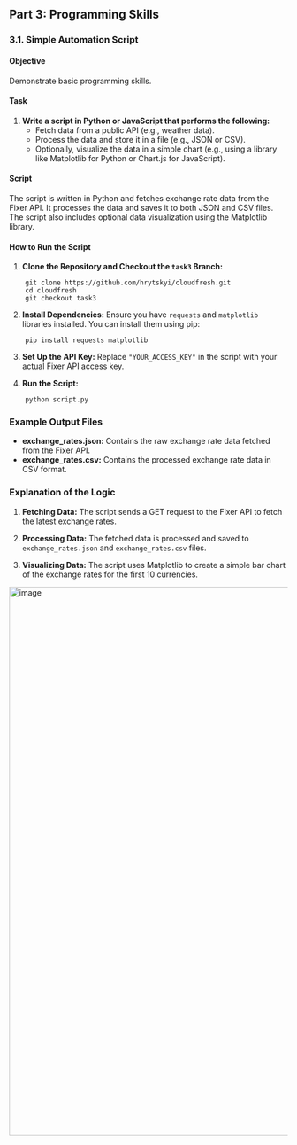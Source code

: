 ## Part 3: Programming Skills

### 3.1. Simple Automation Script

#### Objective

Demonstrate basic programming skills.

#### Task

1.  **Write a script in Python or JavaScript that performs the following:**
       -   Fetch data from a public API (e.g., weather data).
       -   Process the data and store it in a file (e.g., JSON or CSV).
       -   Optionally, visualize the data in a simple chart (e.g., using a library like Matplotlib for Python or Chart.js for JavaScript).
#### Script
The script is written in Python and fetches exchange rate data from the Fixer API. It processes the data and saves it to both JSON and CSV files. The script also includes optional data visualization using the Matplotlib library.
#### How to Run the Script

1.  **Clone the Repository and Checkout the `task3` Branch:**
```
    git clone https://github.com/hrytskyi/cloudfresh.git
    cd cloudfresh
    git checkout task3 
 ```   
2.  **Install Dependencies:** Ensure you have `requests` and `matplotlib` libraries installed. You can install them using pip:
```
    pip install requests matplotlib
```    
3.  **Set Up the API Key:** Replace `"YOUR_ACCESS_KEY"` in the script with your actual Fixer API access key.
    
4.  **Run the Script:**
```
    python script.py
```
### Example Output Files

-   **exchange_rates.json:** Contains the raw exchange rate data fetched from the Fixer API.
-   **exchange_rates.csv:** Contains the processed exchange rate data in CSV format.

### Explanation of the Logic

1.  **Fetching Data:** The script sends a GET request to the Fixer API to fetch the latest exchange rates.
    
2.  **Processing Data:** The fetched data is processed and saved to `exchange_rates.json` and `exchange_rates.csv` files.
    
3.  **Visualizing Data:** The script uses Matplotlib to create a simple bar chart of the exchange rates for the first 10 currencies.
<img width="991" alt="image" src="https://github.com/user-attachments/assets/b8dbff74-f1fe-4a6f-8c51-29d07ebe0eba">
